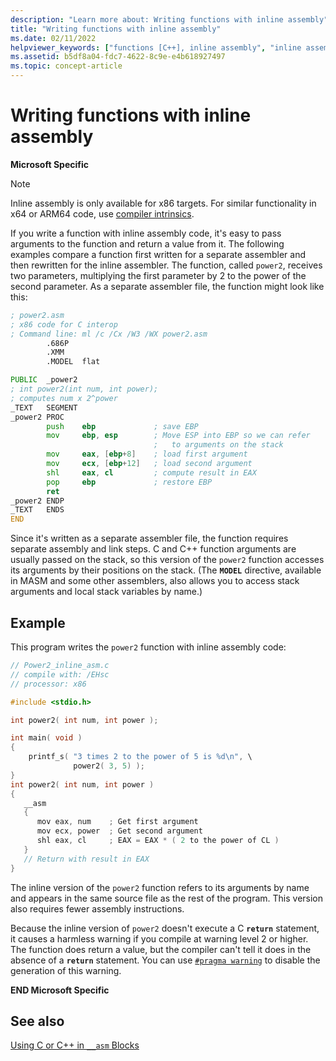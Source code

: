 ```yaml
---
description: "Learn more about: Writing functions with inline assembly"
title: "Writing functions with inline assembly"
ms.date: 02/11/2022
helpviewer_keywords: ["functions [C++], inline assembly", "inline assembly [C++], writing functions", "assembler [C++], writing functions", "__asm keyword [C++], in functions"]
ms.assetid: b5df8a04-fdc7-4622-8c9e-e4b618927497
ms.topic: concept-article
---
```

# Writing functions with inline assembly

**Microsoft Specific**

> [!NOTE]
> Inline assembly is only available for x86 targets. For similar functionality in x64 or ARM64 code, use [compiler intrinsics](../../intrinsics/compiler-intrinsics.md).

If you write a function with inline assembly code, it's easy to pass arguments to the function and return a value from it. The following examples compare a function first written for a separate assembler and then rewritten for the inline assembler. The function, called `power2`, receives two parameters, multiplying the first parameter by 2 to the power of the second parameter. As a separate assembler file, the function might look like this:

```asm
; power2.asm 
; x86 code for C interop
; Command line: ml /c /Cx /W3 /WX power2.asm 
        .686P
        .XMM
        .MODEL  flat

PUBLIC  _power2
; int power2(int num, int power);
; computes num x 2^power
_TEXT   SEGMENT
_power2 PROC
        push    ebp             ; save EBP
        mov     ebp, esp        ; Move ESP into EBP so we can refer
                                ;   to arguments on the stack
        mov     eax, [ebp+8]    ; load first argument
        mov     ecx, [ebp+12]   ; load second argument
        shl     eax, cl         ; compute result in EAX
        pop     ebp             ; restore EBP
        ret
_power2 ENDP
_TEXT   ENDS
END
```

Since it's written as a separate assembler file, the function requires separate assembly and link steps. C and C++ function arguments are usually passed on the stack, so this version of the `power2` function accesses its arguments by their positions on the stack. (The **`MODEL`** directive, available in MASM and some other assemblers, also allows you to access stack arguments and local stack variables by name.)

## Example

This program writes the `power2` function with inline assembly code:

```cpp
// Power2_inline_asm.c
// compile with: /EHsc
// processor: x86

#include <stdio.h>

int power2( int num, int power );

int main( void )
{
    printf_s( "3 times 2 to the power of 5 is %d\n", \
              power2( 3, 5) );
}
int power2( int num, int power )
{
   __asm
   {
      mov eax, num    ; Get first argument
      mov ecx, power  ; Get second argument
      shl eax, cl     ; EAX = EAX * ( 2 to the power of CL )
   }
   // Return with result in EAX
}
```

The inline version of the `power2` function refers to its arguments by name and appears in the same source file as the rest of the program. This version also requires fewer assembly instructions.

Because the inline version of `power2` doesn't execute a C **`return`** statement, it causes a harmless warning if you compile at warning level 2 or higher. The function does return a value, but the compiler can't tell it does in the absence of a **`return`** statement. You can use [`#pragma warning`](../../preprocessor/warning.md) to disable the generation of this warning.

**END Microsoft Specific**

## See also

[Using C or C++ in `__asm` Blocks](../../assembler/inline/using-c-or-cpp-in-asm-blocks.md)
